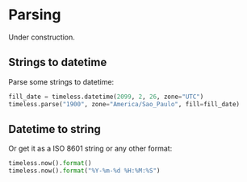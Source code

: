 # Parsing

Under construction.


## Strings to datetime

Parse some strings to datetime:

```python
fill_date = timeless.datetime(2099, 2, 26, zone="UTC")
timeless.parse("1900", zone="America/Sao_Paulo", fill=fill_date)
```

## Datetime to string

Or get it as a ISO 8601 string or any other format:

```python
timeless.now().format()
timeless.now().format("%Y-%m-%d %H:%M:%S")
```
